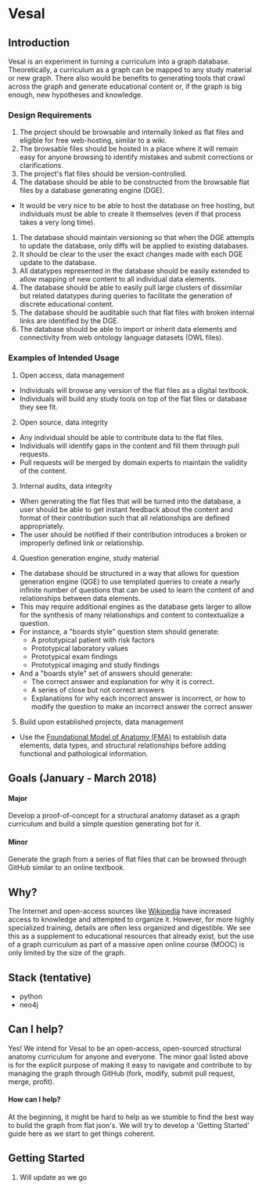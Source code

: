 # Vesal

## Introduction

Vesal is an experiment in turning a curriculum into a graph database. Theoretically, a curriculum as a graph can be mapped to any study material or new graph. There also would be benefits to generating tools that crawl across the graph and generate educational content or, if the graph is big enough, new hypotheses and knowledge.

### Design Requirements

1. The project should be browsable and internally linked as flat files and eligible for free web-hosting, similar to a wiki.
1. The browsable files should be hosted in a place where it will remain easy for anyone browsing to identify mistakes and submit corrections or clarifications.
1. The project's flat files should be version-controlled.
1. The database should be able to be constructed from the browsable flat files by a database generating engine (DGE).
  * It would be very nice to be able to host the database on free hosting, but individuals must be able to create it themselves (even if that process takes a very long time).
1. The database should maintain versioning so that when the DGE attempts to update the database, only diffs will be applied to existing databases.
1. It should be clear to the user the exact changes made with each DGE update to the database.
1. All datatypes represented in the database should be easily extended to allow mapping of new content to all individual data elements.
1. The database should be able to easily pull large clusters of dissimilar but related datatypes during queries to facilitate the generation of discrete educational content.
1. The database should be auditable such that flat files with broken internal links are identified by the DGE.
1. The database should be able to import or inherit data elements and connectivity from web ontology language datasets (OWL files).

### Examples of Intended Usage

1. Open access, data management
  * Individuals will browse any version of the flat files as a digital textbook.
  * Individuals will build any study tools on top of the flat files or database they see fit.
2. Open source, data integrity
  * Any individual should be able to contribute data to the flat files.
  * Individuals will identify gaps in the content and fill them through pull requests.
  * Pull requests will be merged by domain experts to maintain the validity of the content.
3. Internal audits, data integrity
  * When generating the flat files that will be turned into the database, a user should be able to get instant feedback about the content and format of their contribution such that all relationships are defined appropriately.
  * The user should be notified if their contribution introduces a broken or improperly defined link or relationship.
4. Question generation engine, study material
  * The database should be structured in a way that allows for question generation engine (QGE) to use templated queries to create a nearly infinite number of questions that can be used to learn the content of and relationships between data elements.
  * This may require additional engines as the database gets larger to allow for the synthesis of many relationships and content to contextualize a question.
  * For instance, a "boards style" question stem should generate:
    * A prototypical patient with risk factors
    * Prototypical laboratory values
    * Prototypical exam findings
    * Prototypical imaging and study findings
  * And a "boards style" set of answers should generate:
    * The correct answer and explanation for why it is correct.
    * A series of close but not correct answers
    * Explanations for why each incorrect answer is incorrect, or how to modify the question to make an incorrect answer the correct answer
5. Build upon established projects, data management
  * Use the [Foundational Model of Anatomy (FMA)](http://si.washington.edu/projects/fma) to establish data elements, data types, and structural relationships before adding functional and pathological information.

## Goals (January - March 2018)

#### Major

Develop a proof-of-concept for a structural anatomy dataset as a graph curriculum and build a simple question generating bot for it.

#### Minor

Generate the graph from a series of flat files that can be browsed through GitHub similar to an online textbook.

## Why?

The Internet and open-access sources like [Wikipedia](www.wikipedia.com) have increased access to knowledge and attempted to organize it. However, for more highly specialized training, details are often less organized and digestible. We see this as a supplement to educational resources that already exist, but the use of a graph curriculum as part of a massive open online course (MOOC) is only limited by the size of the graph.

## Stack (tentative)

* python
* neo4j

## Can I help?

Yes! We intend for Vesal to be an open-access, open-sourced structural anatomy curriculum for anyone and everyone. The minor goal listed above is for the explicit purpose of making it easy to navigate and contribute to by managing the graph through GitHub (fork, modify, submit pull request, merge, profit).

#### How can I help?

At the beginning, it might be hard to help as we stumble to find the best way to build the graph from flat json's. We will try to develop a 'Getting Started' guide here as we start to get things coherent.

## Getting Started

1. Will update as we go
